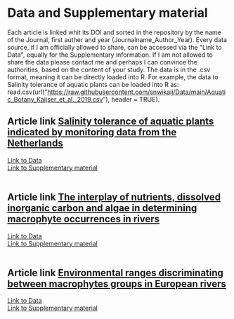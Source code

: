 # Data and Supplementary material<br />
Each article is linked whit its DOI and sorted in the repository by the name of the Journal, first auther and year (Journalname_Author_Year). Every data source, if I am officially allowed to share, can be accessed via the "Link to Data", equally for the Supplementary information. If I am not allowed to share the data please contact me and perhaps I can convince the authorities, based on the content of your study. The data is in the .csv format, meaning it can be directly loaded into R. For example, the data to Salinity tolerance of aquatic plants can be loaded into R as: read.csv(url("https://raw.githubusercontent.com/snwikaij/Data/main/Aquatic_Botany_Kaijser_et_al._2019.csv"), header = TRUE). <br /> 

## Article link [Salinity tolerance of aquatic plants indicated by monitoring data from the Netherlands](https://doi.org/10.1016/j.aquabot.2019.103129)<br />
[Link to Data](https://github.com/snwikaij/Data/blob/main/Aquatic_Botany_Kaijser_et_al._2019.csv)<br />
[Link to Supplementary material](https://github.com/snwikaij/Data/blob/main/Aquatic_Botany_Kaijser_et_al._2019_Supplementary_information.docx)<br />
<br />

## Article link [The interplay of nutrients, dissolved inorganic carbon and algae in determining macrophyte occurrences in rivers](https://doi.org/10.1016/j.scitotenv.2021.146728)<br />
[Link to Data](https://github.com/snwikaij/Data/blob/main/STOTEN_Kaijser_et_al._2021_macrophytes.csv)<br />
[Link to Supplementary material](https://github.com/snwikaij/Data/blob/main/STOTEN_Kaijser_et_al._2021_Supplementary_information.docx)<br />
<br />

## Article link [Environmental ranges discriminating between macrophytes groups in European rivers](https://doi.org/10.1371/journal.pone.0269744)<br />
[Link to Data](https://github.com/snwikaij/Data/blob/main/PLOS_Kaijser_et_al._2022.csv)<br />
[Link to Supplementary material](https://github.com/snwikaij/Data/blob/main/PLOS_Kaijser_et_al._2022_Supplementary_information.docx)<br />
<br />
